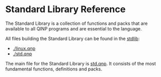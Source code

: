 # Standard Library Reference

The Standard Library is a collection of functions and packs that are available to all QINP programs and are essential to the language.

All files building the Standard Library can be found in the [stdlib](../../stdlib/):
 - [./linux.qnp](./linux-qnp.md)
 - [./std.qnp](./std-qnp.md)

The main file for the Standard Library is [std.qnp](./std-qnp.md). It consists of the most fundamental functions, definitions and packs.